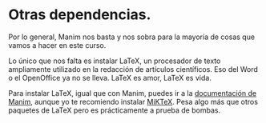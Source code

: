 # Otras dependencias.

Por lo general, Manim nos basta y nos sobra para la mayoría de cosas que vamos a hacer en este curso. 

Lo único que nos falta es instalar LaTeX, un procesador de texto ampliamente utilizado en la redacción de artículos científicos. Eso del Word o el OpenOffice ya no se lleva. LaTeX es amor, LaTeX es vida. 

Para instalar LaTeX, igual que con Manim, puedes ir a la [documentación de Manim](https://docs.manim.community/en/stable/installation.html), aunque yo te recomiendo instalar [MiKTeX](https://miktex.org/download). Pesa algo más que otros paquetes de LaTeX pero es prácticamente a prueba de bombas.  